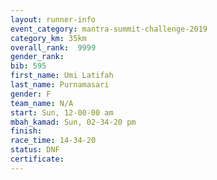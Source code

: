 ```yaml
---
layout: runner-info 
event_category: mantra-summit-challenge-2019 
category_km: 35km 
overall_rank:  9999
gender_rank: 
bib: 595
first_name: Umi Latifah
last_name: Purnamasari
gender: F
team_name: N/A
start: Sun, 12-00-00 am
mbah_kamad: Sun, 02-34-20 pm
finish: 
race_time: 14-34-20
status: DNF
certificate: 
---
```

